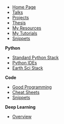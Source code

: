 <!-- SideBar -->

* [Home Page](README.md)
* [Talks](talks/README.md)
* [Projects](projects/README.md)
* [Thesis](thesis/README.md)
* [My Resources](resources/README.md)
* [My Tutorials](tutorials/README.md)
* [Snippets](snippets/README.md)



**Python**
* [Standard Python Stack](resources/python/standard_stack.md)
* [Python IDEs](resources/python/ides.md)
* [Earth Sci Stack](resources/python/earthsci.md)

**Code**
* [Good Programming](resources/code/good_code.md)
* [Cheat Sheets](resources/tips/README.md)
* [Snippets](resources/snippets/README.md)

**Deep Learning**
* [Overview](resources/dl_overview.md)
